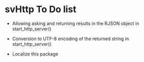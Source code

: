 # svHttp To Do list

-   Allowing asking and returning results in the RJSON object in start_http_server()

-   Conversion to UTF-8 encoding of the returned string in start_http_server()

-   Localize this package
